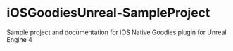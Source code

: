 # iOSGoodiesUnreal-SampleProject
Sample project and documentation for iOS Native Goodies plugin for Unreal Engine 4
